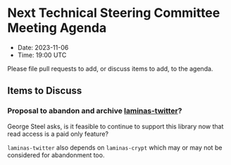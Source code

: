 # Next Technical Steering Committee Meeting Agenda

- Date: 2023-11-06
- Time: 19:00 UTC

Please file pull requests to add, or discuss items to add, to the agenda.

## Items to Discuss

### Proposal to abandon and archive [laminas-twitter](https://github.com/laminas/laminas-twitter)?

George Steel asks, is it feasible to continue to support this library now that read access is a paid only feature?

`laminas-twitter` also depends on `laminas-crypt` which may or may not be considered for abandonment too.
